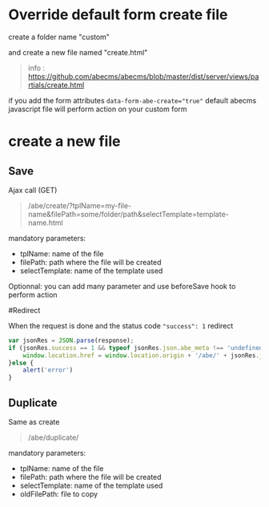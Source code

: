 # Override default form create file

create a folder name "custom"

and create a new file named "create.html"

> info : https://github.com/abecms/abecms/blob/master/dist/server/views/partials/create.html

if you add the form attributes ```data-form-abe-create="true"``` default abecms javascript file will perform action on your custom form

# create a new file

## Save
Ajax call (GET)

> /abe/create/?tplName=my-file-name&filePath=some/folder/path&selectTemplate=template-name.html

mandatory parameters:
- tplName: name of the file
- filePath: path where the file will be created
- selectTemplate: name of the template used

Optionnal:
you can add many parameter and use beforeSave hook to perform action

#Redirect

When the request is done and the status code ```"success": 1``` redirect

```javascript
var jsonRes = JSON.parse(response);
if (jsonRes.success == 1 && typeof jsonRes.json.abe_meta !== 'undefined' && jsonRes.json.abe_meta !== null) {
	window.location.href = window.location.origin + '/abe/' + jsonRes.json.abe_meta.template + '?filePath=' + jsonRes.json.abe_meta.link
}else {
	alert('error')
}
```

## Duplicate

Same as create

> /abe/duplicate/

mandatory parameters:
- tplName: name of the file
- filePath: path where the file will be created
- selectTemplate: name of the template used
- oldFilePath: file to copy
